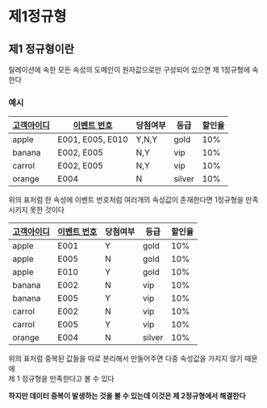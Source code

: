 # 제1정규형

## 제1 정규형이란
릴레이션에 속한 모든 속성의 도메인이 원자값으로만 구성되어 있으면 제 1정규형에 속한다

### 예시

|<u>고객아이디</u>|<u>이벤트 번호</u>|당첨여부|등급|할인율|
|---|---|---|---|---|
|apple|E001, E005, E010| Y,N,Y|gold|10%|
|banana|E002, E005|N,Y|vip|10%|
|carrol|E002, E005|N,Y|vip|10%|
|orange|E004|N|silver|10%|

위의 표처럼 한 속성에 이벤트 번호처럼 여러개의 속성값이 존재한다면 1정규형을 만족시키지 못한 것이다 

|<u>고객아이디</u>|<u>이벤트 번호</u>|당첨여부|등급|할인율|
|---|---|---|---|---|
|apple|E001|Y|gold|10%|
|apple|E005|N|gold|10%|
|apple|E010|Y|gold|10%|
|banana|E002|N|vip|10%|
|banana|E005|Y|vip|10%|
|carrol|E002|N|vip|10%|
|carrol|E005|Y|vip|10%|
|orange|E004|N|silver|10%|

위의 표처럼 중복된 값들을 따로 분리해서 만들어주면 다중 속성값을 가지지 않기 때문에  
제 1 정규형을 만족한다고 볼 수 있다 

**하지만 데이터 중복이 발생하는 것을 볼 수 있는데 이것은 제 2정규형에서 해결한다**
